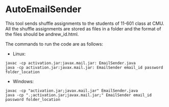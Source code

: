 # AutoEmailSender

This tool sends shuffle assignments to the students of 11-601 class at CMU. All the shuffle assignments are stored as files in a folder and the format of the files should be andrew_id.html. 

The commands to run the code are as follows:

- Linux:
```
javac -cp activation.jar:javax.mail.jar: EmailSender.java
java -cp activation.jar:javax.mail.jar: EmailSender email_id password folder_location
```

- Windows:
```
javac -cp "activation.jar;javax.mail.jar" EmailSender.java
java -cp ".;activation.jar;javax.mail.jar;" EmailSender email_id password folder_location
```
